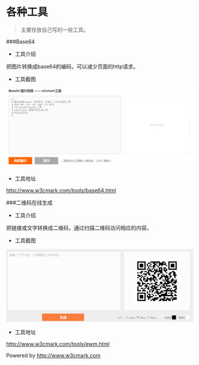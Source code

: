 # 各种工具

>主要存放自己写的一些工具。

###Base64

+ 工具介绍

把图片转换成base64的编码，可以减少页面的http请求。

+ 工具截图

![base64截图](img/base64.png)

+ 工具地址

http://www.w3cmark.com/tools/base64.html

###二维码在线生成

+ 工具介绍

把链接或文字转换成二维码，通过扫描二维码访问相应的内容。

+ 工具截图

![二维码截图](img/ewm.png)

+ 工具地址

http://www.w3cmark.com/tools/ewm.html

Powered by http://www.w3cmark.com

